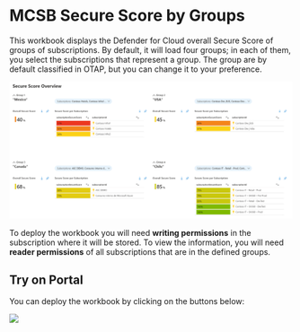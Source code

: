 # MCSB Secure Score by Groups

This workbook displays the Defender for Cloud overall Secure Score of groups of subscriptions. By default, it will load four groups; in each of them, you select the subscriptions that represent a group. The group are by default classified in OTAP, but you can change it to your preference.

![Workbook Overview](./workbook.png)

To deploy the workbook you will need **writing permissions** in the subscription where it will be stored. To view the information, you will need **reader permissions** of all subscriptions that are in the defined groups. 

## Try on Portal
You can deploy the workbook by clicking on the buttons below:

<a href="https://portal.azure.com/#create/Microsoft.Template/uri/https%3A%2F%2Fraw.githubusercontent.com%2Feriksnijder%2Fazure-workbooks%2Fworkbooks%2FSecure%20Score%20by%20Subscription%20Group%2FarmTemplate.json" target="_blank"><img src="https://aka.ms/deploytoazurebutton"/></a>